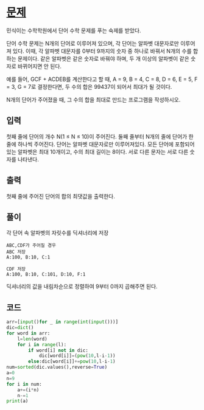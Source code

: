 # [문제](https://www.acmicpc.net/problem/1339)  
민식이는 수학학원에서 단어 수학 문제를 푸는 숙제를 받았다.

단어 수학 문제는 N개의 단어로 이루어져 있으며, 각 단어는 알파벳 대문자로만 이루어져 있다. 이때, 각 알파벳 대문자를 0부터 9까지의 숫자 중 하나로 바꿔서 N개의 수를 합하는 문제이다. 같은 알파벳은 같은 숫자로 바꿔야 하며, 두 개 이상의 알파벳이 같은 숫자로 바뀌어지면 안 된다.

예를 들어, GCF + ACDEB를 계산한다고 할 때, A = 9, B = 4, C = 8, D = 6, E = 5, F = 3, G = 7로 결정한다면, 두 수의 합은 99437이 되어서 최대가 될 것이다.

N개의 단어가 주어졌을 때, 그 수의 합을 최대로 만드는 프로그램을 작성하시오.


## 입력  
첫째 줄에 단어의 개수 N(1 ≤ N ≤ 10)이 주어진다. 둘째 줄부터 N개의 줄에 단어가 한 줄에 하나씩 주어진다. 단어는 알파벳 대문자로만 이루어져있다. 모든 단어에 포함되어 있는 알파벳은 최대 10개이고, 수의 최대 길이는 8이다. 서로 다른 문자는 서로 다른 숫자를 나타낸다.
## 출력  
첫째 줄에 주어진 단어의 합의 최댓값을 출력한다.

## 풀이  
각 단어 속 알파벳의 자릿수를 딕셔너리에 저장  
```
ABC,CDF가 주어질 경우 
ABC 저장
A:100, B:10, C:1

CDF 저장
A:100, B:10, C:101, D:10, F:1
```
딕셔너리의 값을 내림차순으로 정렬하여 9부터 0까지 곱해주면 된다.
## 코드  

```python
arr=[input()for _ in range(int(input()))]
dic=dict()
for word in arr:
    l=len(word)
    for i in range(l):
        if word[i] not in dic:
            dic[word[i]]=(pow(10,l-i-1))
        else:dic[word[i]]+=pow(10,l-i-1)
num=sorted(dic.values(),reverse=True)
a=0
n=9
for i in num:
    a+=(i*n)
    n-=1
print(a)
```
